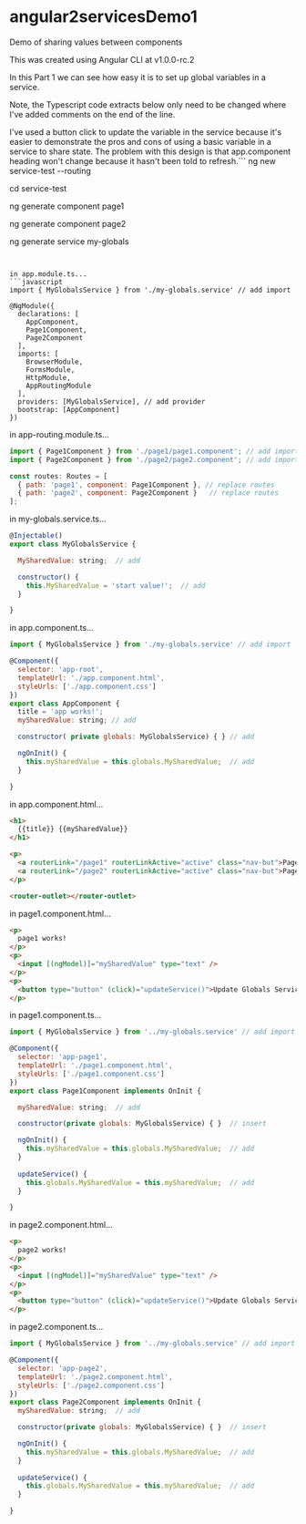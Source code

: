 # angular2servicesDemo1
Demo of sharing values between components

This was created using Angular CLI at v1.0.0-rc.2

In this Part 1 we can see how easy it is to set up global variables in a service.  

Note, the Typescript code extracts below only need to be changed where I've added comments on the end of the line. 

I've used a button click to update the variable in the service because it's easier to demonstrate the pros and cons of using a basic variable in a service to share state. The problem with this design is that app.component heading won't change because it hasn't been told to refresh.```
ng new service-test --routing

cd service-test

ng generate component page1

ng generate component page2

ng generate service my-globals
```


in app.module.ts...
```javascript
import { MyGlobalsService } from './my-globals.service' // add import

@NgModule({
  declarations: [
    AppComponent,
    Page1Component,
    Page2Component
  ],
  imports: [
    BrowserModule,
    FormsModule,
    HttpModule,
    AppRoutingModule
  ],
  providers: [MyGlobalsService], // add provider
  bootstrap: [AppComponent]
})
```

in app-routing.module.ts...
```javascript
import { Page1Component } from './page1/page1.component'; // add import
import { Page2Component } from './page2/page2.component'; // add import

const routes: Routes = [  
  { path: 'page1', component: Page1Component }, // replace routes
  { path: 'page2', component: Page2Component }   // replace routes
];
```

in my-globals.service.ts...
```javascript
@Injectable()
export class MyGlobalsService {

  MySharedValue: string;  // add

  constructor() {
    this.MySharedValue = 'start value!';  // add
  }

}
```

in app.component.ts...
```javascript
import { MyGlobalsService } from './my-globals.service' // add import

@Component({
  selector: 'app-root',
  templateUrl: './app.component.html',
  styleUrls: ['./app.component.css']
})
export class AppComponent {
  title = 'app works!';
  mySharedValue: string; // add

  constructor( private globals: MyGlobalsService) { } // add

  ngOnInit() {
    this.mySharedValue = this.globals.MySharedValue;  // add
  }

}
```

in app.component.html...
```html
<h1>
  {{title}} {{mySharedValue}}
</h1>

<p>
  <a routerLink="/page1" routerLinkActive="active" class="nav-but">Page 1</a>&nbsp;
  <a routerLink="/page2" routerLinkActive="active" class="nav-but">Page 2</a>&nbsp;
</p>

<router-outlet></router-outlet>
```

in page1.component.html...
```html
<p>
  page1 works!
</p>
<p>
  <input [(ngModel)]="mySharedValue" type="text" />
</p>
<p>
  <button type="button" (click)="updateService()">Update Globals Service</button>  
</p>
```

in page1.component.ts...
```javascript
import { MyGlobalsService } from '../my-globals.service' // add import

@Component({
  selector: 'app-page1',
  templateUrl: './page1.component.html',
  styleUrls: ['./page1.component.css']
})
export class Page1Component implements OnInit {

  mySharedValue: string;  // add

  constructor(private globals: MyGlobalsService) { }  // insert

  ngOnInit() {
    this.mySharedValue = this.globals.MySharedValue;  // add
  }
  
  updateService() {
    this.globals.MySharedValue = this.mySharedValue;  // add
  }

}
```

in page2.component.html...
```html
<p>
  page2 works!
</p>
<p>
  <input [(ngModel)]="mySharedValue" type="text" />
</p>
<p>
  <button type="button" (click)="updateService()">Update Globals Service</button>  
</p>
```

in page2.component.ts...
```javascript
import { MyGlobalsService } from '../my-globals.service' // add import

@Component({
  selector: 'app-page2',
  templateUrl: './page2.component.html',
  styleUrls: ['./page2.component.css']
})
export class Page2Component implements OnInit {
  mySharedValue: string;  // add

  constructor(private globals: MyGlobalsService) { }  // insert

  ngOnInit() {
    this.mySharedValue = this.globals.MySharedValue;  // add
  }
  
  updateService() {
    this.globals.MySharedValue = this.mySharedValue;  // add
  }

}
```
